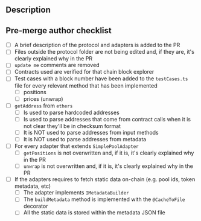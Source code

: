 ## **Description**

<!--
Write a short description of the changes included in this pull request. Include relevant links to the protocol docs
-->

## **Pre-merge author checklist**

- [ ] A brief description of the protocol and adapters is added to the PR
- [ ] Files outside the protocol folder are not being edited and, if they are, it's clearly explained why in the PR
- [ ] `update me` comments are removed
- [ ] Contracts used are verified for that chain block explorer
- [ ] Test cases with a block number have been added to the `testCases.ts` file for every relevant method that has been implemented
  - [ ] positions
  - [ ] prices (unwrap)
- [ ] `getAddress` from `ethers`
  - [ ] Is used to parse hardcoded addresses
  - [ ] Is used to parse addresses that come from contract calls when it is not clear they'll be in checksum format
  - [ ] It is NOT used to parse addresses from input methods
  - [ ] It is NOT used to parse addresses from metadata
- [ ] For every adapter that extends `SimplePoolAdapter`
  - [ ] `getPositions` is not overwritten and, if it is, it's clearly explained why in the PR
  - [ ] `unwrap` is not overwritten and, if it is, it's clearly explained why in the PR
- [ ] If the adapters requires to fetch static data on-chain (e.g. pool ids, token metadata, etc)
  - [ ] The adapter implements `IMetadataBuilder`
  - [ ] The `buildMetadata` method is implemented with the `@CacheToFile` decorator
  - [ ] All the static data is stored within the metadata JSON file
